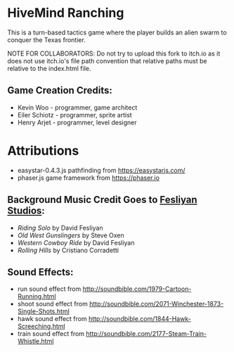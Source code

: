 # HiveMind Ranching
This is a turn-based tactics game where the player builds an alien swarm to conquer the Texas frontier.

NOTE FOR COLLABORATORS: Do not try to upload this fork to itch.io as it does not use itch.io's file path convention that relative paths must be relative to the index.html file.

## Game Creation Credits:
- Kevin Woo - programmer, game architect 
- Eiler Schiotz - programmer, sprite artist 
- Henry Arjet - programmer, level designer

# Attributions
- easystar-0.4.3.js pathfinding from https://easystarjs.com/
- phaser.js game framework from https://phaser.io
 
## Background Music Credit Goes to [Fesliyan Studios](https://www.fesliyanstudios.com/):
- *Riding Solo* by David Fesliyan 
- *Old West Gunslingers* by Steve Oxen 
- *Western Cowboy Ride* by David Fesliyan 
- *Rolling Hills* by Cristiano Corradetti 

## Sound Effects:
- run sound effect from http://soundbible.com/1979-Cartoon-Running.html 
- shoot sound effect from http://soundbible.com/2071-Winchester-1873-Single-Shots.html 
- hawk sound effect from http://soundbible.com/1844-Hawk-Screeching.html 
- train sound effect from http://soundbible.com/2177-Steam-Train-Whistle.html 
